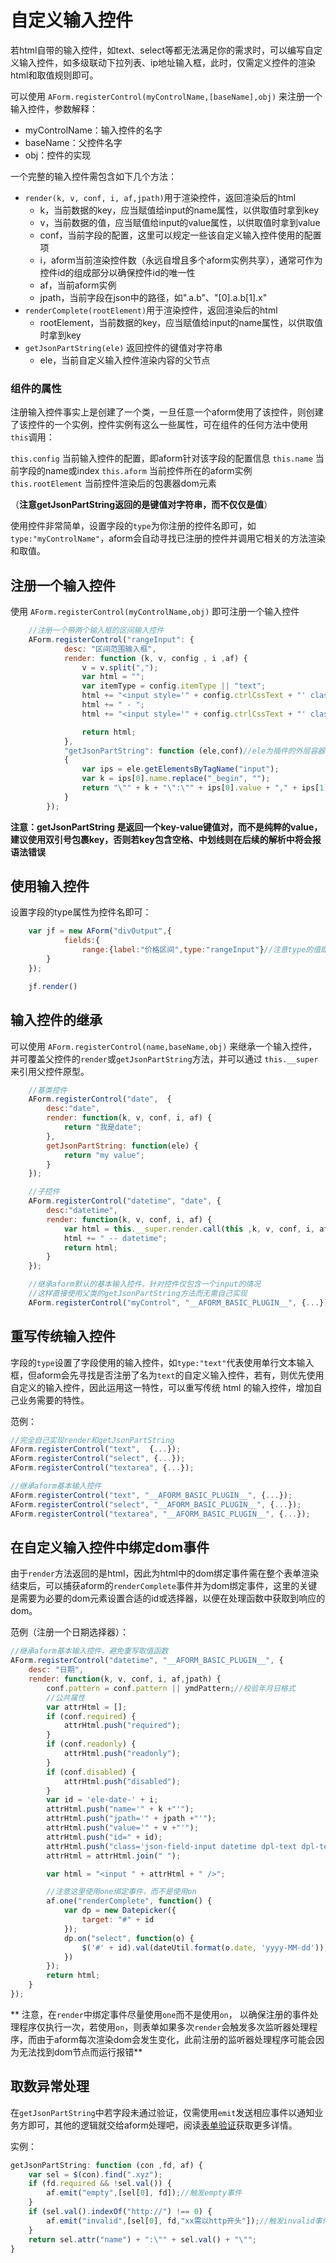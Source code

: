 # 自定义输入控件

若html自带的输入控件，如text、select等都无法满足你的需求时，可以编写自定义输入控件，如多级联动下拉列表、ip地址输入框，此时，仅需定义控件的渲染html和取值规则即可。

可以使用 `AForm.registerControl(myControlName,[baseName],obj)` 来注册一个输入控件，参数解释：

* myControlName：输入控件的名字
* baseName：父控件名字
* obj：控件的实现

一个完整的输入控件需包含如下几个方法：

* `render(k, v, conf, i, af,jpath)`用于渲染控件，返回渲染后的html
    * k，当前数据的key，应当赋值给input的name属性，以供取值时拿到key
    * v，当前数据的值，应当赋值给input的value属性，以供取值时拿到value
    * conf，当前字段的配置，这里可以规定一些该自定义输入控件使用的配置项
    * i，aform当前渲染控件数（永远自增且多个aform实例共享），通常可作为控件id的组成部分以确保控件id的唯一性
    * af，当前aform实例
    * jpath，当前字段在json中的路径，如".a.b"、"[0].a.b[1].x"
* `renderComplete(rootElement)`用于渲染控件，返回渲染后的html
    * rootElement，当前数据的key，应当赋值给input的name属性，以供取值时拿到key
* `getJsonPartString(ele)` 返回控件的键值对字符串
    * ele，当前自定义输入控件渲染内容的父节点

### 组件的属性

注册输入控件事实上是创建了一个类，一旦任意一个aform使用了该控件，则创建了该控件的一个实例，控件实例有这么一些属性，可在组件的任何方法中使用`this`调用：

`this.config` 当前输入控件的配置，即aform针对该字段的配置信息
`this.name` 当前字段的name或index
`this.aform` 当前控件所在的aform实例
`this.rootElement` 当前控件渲染后的包裹器dom元素

（**注意getJsonPartString返回的是键值对字符串，而不仅仅是值**）

使用控件非常简单，设置字段的`type`为你注册的控件名即可，如`type:"myControlName"`，aform会自动寻找已注册的控件并调用它相关的方法渲染和取值。

## 注册一个输入控件
使用 `AForm.registerControl(myControlName,obj)` 即可注册一个输入控件
```javascript
    //注册一个带两个输入框的区间输入控件
    AForm.registerControl("rangeInput": {
            desc: "区间范围输入框",
            render: function (k, v, config , i ,af) {
                v = v.split(",");
                var html = "";
                var itemType = config.itemType || "text";
                html += "<input style='" + config.ctrlCssText + "' class='form-control' name=\"" + k + "_begin\" type='text' itemType='" + itemType + "' value='" + v[0] + "' />";
                html += " - ";
                html += "<input style='" + config.ctrlCssText + "' class='form-control' name=\"" + k + "_end\" type='text' itemType='" + itemType + "' value='" + (v[1] || "") + "' />";

                return html;
            },
            "getJsonPartString": function (ele,conf)//ele为插件的外层容器dom对象
            {
                var ips = ele.getElementsByTagName("input");
                var k = ips[0].name.replace("_begin", "");
                return "\"" + k + "\":\"" + ips[0].value + "," + ips[1].value + "\"";
            }
        });
```

**注意：getJsonPartString 是返回一个key-value键值对，而不是纯粹的value，建议使用双引号包裹key，否则若key包含空格、中划线则在后续的解析中将会报语法错误**

## 使用输入控件

设置字段的type属性为控件名即可：

```javascript
    var jf = new AForm("divOutput",{
            fields:{
                range:{label:"价格区间",type:"rangeInput"}//注意type的值即控件注册的名字
        }
    });

    jf.render()
```

## 输入控件的继承

可以使用 `AForm.registerControl(name,baseName,obj)` 来继承一个输入控件，并可覆盖父控件的`render`或`getJsonPartString`方法，并可以通过 `this.__super` 来引用父控件原型。

```javascript
    //基类控件
    AForm.registerControl("date",  {
        desc:"date",
        render: function(k, v, conf, i, af) {
            return "我是date";
        },
        getJsonPartString: function(ele) {
            return "my value";
        }
    });

    //子控件
    AForm.registerControl("datetime", "date", {
        desc:"datetime",
        render: function(k, v, conf, i, af) {
            var html = this.__super.render.call(this ,k, v, conf, i, af);//this.__super 为父类对象
            html += " -- datetime";
            return html;
        }
    });

    //继承aform默认的基本输入控件，针对控件仅包含一个input的情况
    //这样直接使用父类的getJsonPartString方法而无需自己实现
    AForm.registerControl("myControl", "__AFORM_BASIC_PLUGIN__", {...});

```

## 重写传统输入控件

字段的`type`设置了字段使用的输入控件，如`type:"text"`代表使用单行文本输入框，但aform会先寻找是否注册了名为`text`的自定义输入控件，若有，则优先使用自定义的输入控件，因此运用这一特性，可以重写传统 html 的输入控件，增加自己业务需要的特性。

范例：

```javascript
//完全自己实现render和getJsonPartString
AForm.registerControl("text",  {...});
AForm.registerControl("select", {...});
AForm.registerControl("textarea", {...});

//继承aform基本输入控件
AForm.registerControl("text", "__AFORM_BASIC_PLUGIN__", {...});
AForm.registerControl("select", "__AFORM_BASIC_PLUGIN__", {...});
AForm.registerControl("textarea", "__AFORM_BASIC_PLUGIN__", {...});

```

## 在自定义输入控件中绑定dom事件

由于`render`方法返回的是html，因此为html中的dom绑定事件需在整个表单渲染结束后，可以捕获aform的`renderComplete`事件并为dom绑定事件，这里的关键是需要为必要的dom元素设置合适的id或选择器，以便在处理函数中获取到响应的dom。

范例（注册一个日期选择器）：


```javascript
//继承aform基本输入控件，避免重写取值函数
AForm.registerControl("datetime", "__AFORM_BASIC_PLUGIN__", {
    desc: "日期",
    render: function(k, v, conf, i, af,jpath) {
        conf.pattern = conf.pattern || ymdPattern;//校验年月日格式
        //公共属性
        var attrHtml = [];
        if (conf.required) {
            attrHtml.push("required");
        }
        if (conf.readonly) {
            attrHtml.push("readonly");
        }
        if (conf.disabled) {
            attrHtml.push("disabled");
        }
        var id = 'ele-date-' + i;
        attrHtml.push("name='" + k +"'");
        attrHtml.push("jpath='" + jpath +"'");
        attrHtml.push("value='" + v +"'");
        attrHtml.push("id=" + id);
        attrHtml.push("class='json-field-input datetime dpl-text dpl-text-calendar " + AForm.Config.extClassName.control + "'");
        attrHtml = attrHtml.join(" ");

        var html = "<input " + attrHtml + " />";

        //注意这里使用one绑定事件，而不是使用on
        af.one("renderComplete", function() {
            var dp = new Datepicker({
                target: "#" + id
            });
            dp.on("select", function(o) {
                $('#' + id).val(dateUtil.format(o.date, 'yyyy-MM-dd'));
            })
        });
        return html;
    }
});

```
** 注意，在`render`中绑定事件尽量使用`one`而不是使用`on`， 以确保注册的事件处理程序仅执行一次，若使用`on`，则表单如果多次`render`会触发多次监听器处理程序，而由于aform每次渲染dom会发生变化，此前注册的监听器处理程序可能会因为无法找到dom节点而运行报错**


## 取数异常处理

在`getJsonPartString`中若字段未通过验证，仅需使用`emit`发送相应事件以通知业务方即可，其他的逻辑就交给aform处理吧，阅读[表单验证](../mannual/validate.md)获取更多详情。

实例：

```javascript
getJsonPartString: function (con ,fd, af) {
    var sel = $(con).find(".xyz");
    if (fd.required && !sel.val()) {
        af.emit("empty",[sel[0], fd]);//触发empty事件
    }
    if (sel.val().indexOf("http://") !== 0) {
        af.emit("invalid",[sel[0], fd,"xx需以http开头"]);//触发invalid事件
    }
    return sel.attr("name") + ":\"" + sel.val() + "\"";
}
```





